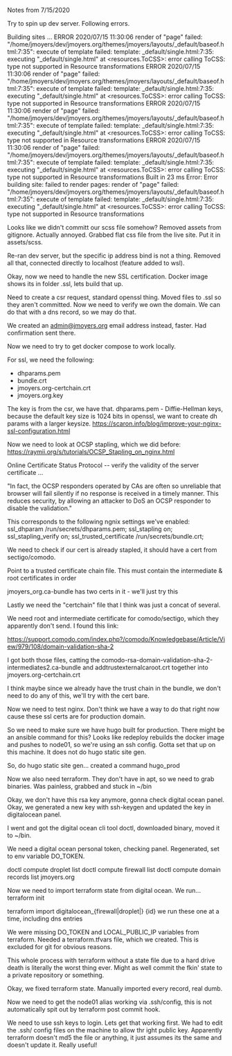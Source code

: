 Notes from 7/15/2020

Try to spin up dev server. Following errors.

Building sites … ERROR 2020/07/15 11:30:06 render of "page" failed: "/home/jmoyers/dev/jmoyers.org/themes/jmoyers/layouts/\_default/baseof.html:7:35": execute of template failed: template: \_default/single.html:7:35: executing "\_default/single.html" at <resources.ToCSS>: error calling ToCSS: type <nil> not supported in Resource transformations
ERROR 2020/07/15 11:30:06 render of "page" failed: "/home/jmoyers/dev/jmoyers.org/themes/jmoyers/layouts/\_default/baseof.html:7:35": execute of template failed: template: \_default/single.html:7:35: executing "\_default/single.html" at <resources.ToCSS>: error calling ToCSS: type <nil> not supported in Resource transformations
ERROR 2020/07/15 11:30:06 render of "page" failed: "/home/jmoyers/dev/jmoyers.org/themes/jmoyers/layouts/\_default/baseof.html:7:35": execute of template failed: template: \_default/single.html:7:35: executing "\_default/single.html" at <resources.ToCSS>: error calling ToCSS: type <nil> not supported in Resource transformations
ERROR 2020/07/15 11:30:06 render of "page" failed: "/home/jmoyers/dev/jmoyers.org/themes/jmoyers/layouts/\_default/baseof.html:7:35": execute of template failed: template: \_default/single.html:7:35: executing "\_default/single.html" at <resources.ToCSS>: error calling ToCSS: type <nil> not supported in Resource transformations
Built in 23 ms
Error: Error building site: failed to render pages: render of "page" failed:
"/home/jmoyers/dev/jmoyers.org/themes/jmoyers/layouts/\_default/baseof.html:7:35":
execute of template failed: template: \_default/single.html:7:35: executing
"\_default/single.html" at <resources.ToCSS>: error calling ToCSS: type <nil> not
supported in Resource transformations

Looks like we didn't committ our scss file somehow?
Removed assets from gitignore. Actually annoyed.
Grabbed flat css file from the live site. Put it in assets/scss.

Re-ran dev server, but the specific ip address bind is not a thing. Removed all
that, connected directly to localhost (feature added to wsl).

Okay, now we need to handle the new SSL certification. Docker image shows its in
folder .ssl, lets build that up.

Need to create a csr request, standard openssl thing. Moved files to .ssl so
they aren't committed. Now we need to verify we own the domain. We can do that
with a dns record, so we may do that.

We created an admin@jmoyers.org email address instead, faster. Had confirmation
sent there.

Now we need to try to get docker compose to work locally.

For ssl, we need the following:

- dhparams.pem
- bundle.crt
- jmoyers.org-certchain.crt
- jmoyers.org.key

The key is from the csr, we have that.
dhparams.pem - Diffie-Hellman keys, because the default key size is 1024 bits in
openssl, we want to create dh params with a larger keysize.
https://scaron.info/blog/improve-your-nginx-ssl-configuration.html

Now we need to look at OCSP stapling, which we did before:
https://raymii.org/s/tutorials/OCSP_Stapling_on_nginx.html

Online Certificate Status Protocol -- verify the validity of the server
certificate ...

"In fact, the OCSP responders operated by CAs are often so unreliable that
browser will fail silently if no response is received in a timely manner. This
reduces security, by allowing an attacker to DoS an OCSP responder to disable
the validation."

This corresponds to the following ngnix settings we've enabled:
ssl_dhparam /run/secrets/dhparams.pem;
ssl_stapling on;
ssl_stapling_verify on;
ssl_trusted_certificate /run/secrets/bundle.crt;

We need to check if our cert is already stapled, it should have a cert from
sectigo/comodo.

Point to a trusted certificate chain file. This must contain the intermediate &
root certificates in order

jmoyers_org.ca-bundle has two certs in it - we'll just try this

Lastly we need the "certchain" file that I think was just a concat of several.

We need root and intermediate certificate for comodo/sectigo, which they
apparently don't send. I found this link:

https://support.comodo.com/index.php?/comodo/Knowledgebase/Article/View/979/108/domain-validation-sha-2

I got both those files, catting the
comodo-rsa-domain-validation-sha-2-intermediates2.ca-bundle and
addtrustexternalcaroot.crt together into jmoyers.org-certchain.crt

I think maybe since we already have the trust chain in the bundle, we don't need
to do any of this, we'll try with the cert bare.

Now we need to test nginx. Don't think we have a way to do that right now
cause these ssl certs are for production domain.

So we need to make sure we have hugo built for production. There might be an
ansible command for this? Looks like redeploy rebuilds the docker image and
pushes to node01, so we're using an ssh config. Gotta set that up on this
machine. It does not do hugo static site gen.

So, do hugo static site gen... created a command hugo_prod

Now we also need terraform. They don't have in apt, so we need to grab binaries.
Was painless, grabbed and stuck in ~/bin

Okay, we don't have this rsa key anymore, gonna check digital ocean panel. Okay,
we generated a new key with ssh-keygen and updated the key in digitalocean
panel.

I went and got the digital ocean cli tool doctl, downloaded binary, moved it to
~/bin.

We need a digital ocean personal token, checking panel. Regenerated, set to
env variable DO_TOKEN.

doctl compute droplet list
doctl compute firewall list
doctl compute domain records list jmoyers.org

Now we need to import terraform state from digital ocean. We run...
terraform init

terraform import digitalocean\_{firewall|droplet|} {id}
we run these one at a time, including dns entries

We were missing DO_TOKEN and LOCAL_PUBLIC_IP variables from terraform. Needed a
terraform.tfvars file, which we created. This is excluded for git for obvious reasons.

This whole process with terraform without a state file due to a hard drive death
is literally the worst thing ever. Might as well commit the fkin' state to a
private repository or something.

Okay, we fixed terraform state. Manually imported every record, real dumb.

Now we need to get the node01 alias working via .ssh/config, this is not
automatically spit out by terraform post commit hook.

We need to use ssh keys to login. Lets get that working first.
We had to edit the .ssh/ config files on the machine to allow thr ight public
key. Apparently terraform doesn't md5 the file or anything, it just assumes
its the same and doesn't update it. Really useful!
